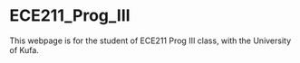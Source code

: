 # ECE211_Prog_III
This webpage is for the student of ECE211 Prog III class, with the University of Kufa.


